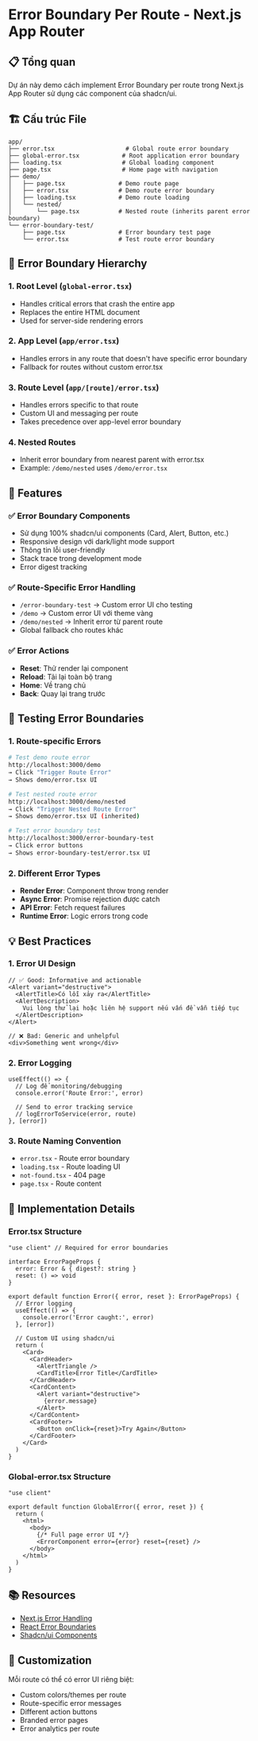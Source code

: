 # Error Boundary Per Route - Next.js App Router

## 📋 Tổng quan

Dự án này demo cách implement Error Boundary per route trong Next.js App Router sử dụng các component của shadcn/ui.

## 🏗️ Cấu trúc File

```
app/
├── error.tsx                    # Global route error boundary
├── global-error.tsx            # Root application error boundary  
├── loading.tsx                 # Global loading component
├── page.tsx                    # Home page with navigation
├── demo/
│   ├── page.tsx               # Demo route page
│   ├── error.tsx              # Demo route error boundary
│   ├── loading.tsx            # Demo route loading
│   └── nested/
│       └── page.tsx           # Nested route (inherits parent error boundary)
└── error-boundary-test/
    ├── page.tsx               # Error boundary test page  
    └── error.tsx              # Test route error boundary
```

## 🎯 Error Boundary Hierarchy

### 1. **Root Level** (`global-error.tsx`)
- Handles critical errors that crash the entire app
- Replaces the entire HTML document
- Used for server-side rendering errors

### 2. **App Level** (`app/error.tsx`) 
- Handles errors in any route that doesn't have specific error boundary
- Fallback for routes without custom error.tsx

### 3. **Route Level** (`app/[route]/error.tsx`)
- Handles errors specific to that route
- Custom UI and messaging per route
- Takes precedence over app-level error boundary

### 4. **Nested Routes**
- Inherit error boundary from nearest parent with error.tsx
- Example: `/demo/nested` uses `/demo/error.tsx`

## 🚀 Features

### ✅ **Error Boundary Components**
- Sử dụng 100% shadcn/ui components (Card, Alert, Button, etc.)
- Responsive design với dark/light mode support
- Thông tin lỗi user-friendly
- Stack trace trong development mode
- Error digest tracking

### ✅ **Route-Specific Error Handling**
- `/error-boundary-test` → Custom error UI cho testing
- `/demo` → Custom error UI với theme vàng 
- `/demo/nested` → Inherit error từ parent route
- Global fallback cho routes khác

### ✅ **Error Actions**
- **Reset**: Thử render lại component
- **Reload**: Tải lại toàn bộ trang  
- **Home**: Về trang chủ
- **Back**: Quay lại trang trước

## 🧪 Testing Error Boundaries

### **1. Route-specific Errors**
```bash
# Test demo route error
http://localhost:3000/demo
→ Click "Trigger Route Error" 
→ Shows demo/error.tsx UI

# Test nested route error  
http://localhost:3000/demo/nested
→ Click "Trigger Nested Route Error"
→ Shows demo/error.tsx UI (inherited)

# Test error boundary test
http://localhost:3000/error-boundary-test  
→ Click error buttons
→ Shows error-boundary-test/error.tsx UI
```

### **2. Different Error Types**
- **Render Error**: Component throw trong render
- **Async Error**: Promise rejection được catch
- **API Error**: Fetch request failures
- **Runtime Error**: Logic errors trong code

## 💡 Best Practices

### **1. Error UI Design**
```tsx
// ✅ Good: Informative and actionable
<Alert variant="destructive">
  <AlertTitle>Có lỗi xảy ra</AlertTitle>
  <AlertDescription>
    Vui lòng thử lại hoặc liên hệ support nếu vấn đề vẫn tiếp tục
  </AlertDescription>
</Alert>

// ❌ Bad: Generic and unhelpful  
<div>Something went wrong</div>
```

### **2. Error Logging**
```tsx
useEffect(() => {
  // Log để monitoring/debugging
  console.error('Route Error:', error)
  
  // Send to error tracking service
  // logErrorToService(error, route)
}, [error])
```

### **3. Route Naming Convention**
- `error.tsx` - Route error boundary
- `loading.tsx` - Route loading UI  
- `not-found.tsx` - 404 page
- `page.tsx` - Route content

## 🔧 Implementation Details

### **Error.tsx Structure**
```tsx
"use client" // Required for error boundaries

interface ErrorPageProps {
  error: Error & { digest?: string }
  reset: () => void
}

export default function Error({ error, reset }: ErrorPageProps) {
  // Error logging
  useEffect(() => {
    console.error('Error caught:', error)
  }, [error])

  // Custom UI using shadcn/ui
  return (
    <Card>
      <CardHeader>
        <AlertTriangle />
        <CardTitle>Error Title</CardTitle>
      </CardHeader>
      <CardContent>
        <Alert variant="destructive">
          {error.message}
        </Alert>
      </CardContent>
      <CardFooter>
        <Button onClick={reset}>Try Again</Button>
      </CardFooter>
    </Card>
  )
}
```

### **Global-error.tsx Structure**  
```tsx
"use client"

export default function GlobalError({ error, reset }) {
  return (
    <html>
      <body>
        {/* Full page error UI */}
        <ErrorComponent error={error} reset={reset} />
      </body>
    </html>
  )
}
```

## 📚 Resources

- [Next.js Error Handling](https://nextjs.org/docs/app/building-your-application/routing/error-handling)
- [React Error Boundaries](https://react.dev/reference/react/Component#catching-rendering-errors-with-an-error-boundary)
- [Shadcn/ui Components](https://ui.shadcn.com/)

## 🎨 Customization

Mỗi route có thể có error UI riêng biệt:
- Custom colors/themes per route
- Route-specific error messages
- Different action buttons
- Branded error pages
- Error analytics per route